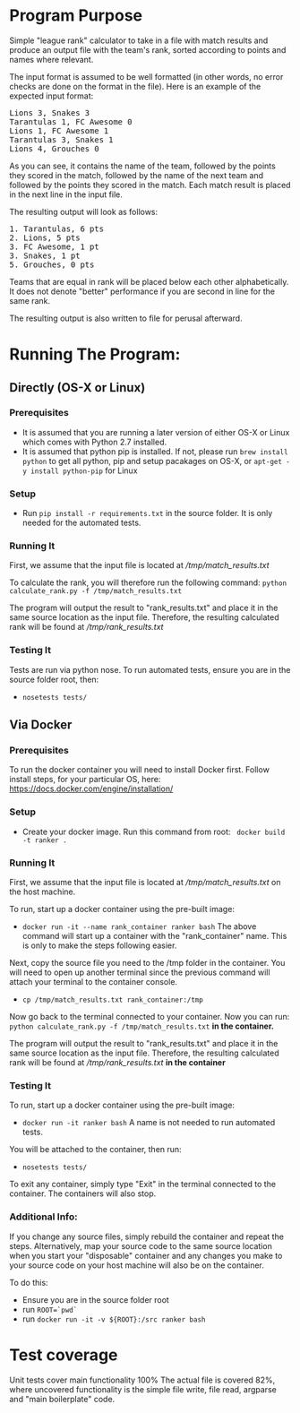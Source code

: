 # Program Purpose
Simple "league rank" calculator to take in a file with match results and produce an output file with the team's rank,
sorted according to points and names where relevant.

The input format is assumed to be well formatted (in other words, no error checks are done on the format in the file). Here is
an example of the expected input format:

<pre>
Lions 3, Snakes 3
Tarantulas 1, FC Awesome 0
Lions 1, FC Awesome 1
Tarantulas 3, Snakes 1
Lions 4, Grouches 0
</pre>

As you can see, it contains the name of the team, followed by the points they scored in the match, followed by the name
of the next team and followed by the points they scored in the match. Each match result is placed in the next line in the
input file.

The resulting output will look as follows:
<pre>
1. Tarantulas, 6 pts
2. Lions, 5 pts
3. FC Awesome, 1 pt
3. Snakes, 1 pt
5. Grouches, 0 pts
</pre>

Teams that are equal in rank will be placed below each other alphabetically. It does not denote "better" performance if you
are second in line for the same rank.

The resulting output is also written to file for perusal afterward.


# Running The Program:

## Directly (OS-X or Linux)
### Prerequisites
- It is assumed that you are running a later version of either OS-X or Linux which comes with Python 2.7 installed.
- It is assumed that python pip is installed. If not, please run ```brew install python``` to get all python, pip and setup
 pacakages on OS-X, or ```apt-get -y install python-pip``` for Linux

### Setup
- Run ``` pip install -r requirements.txt ``` in the source folder. It is only needed for the automated tests.

### Running It
First, we assume that the input file is located at */tmp/match_results.txt*

To calculate the rank, you will therefore run the following command:
```python calculate_rank.py -f /tmp/match_results.txt```

The program will output the result to "rank_results.txt" and place it in the same source location as the input file.
Therefore, the resulting calculated rank will be found at */tmp/rank_results.txt*

### Testing It
Tests are run via python nose.
To run automated tests, ensure you are in the source folder root, then:
- ```nosetests tests/```


## Via Docker
### Prerequisites
To run the docker container you will need to install Docker first. Follow install steps, for your particular OS, here:
https://docs.docker.com/engine/installation/

### Setup
- Create your docker image. Run this command from root:
``` docker build -t ranker .```

### Running It
First, we assume that the input file is located at */tmp/match_results.txt* on the host machine.

To run, start up a docker container using the pre-built image:
- ```docker run -it --name rank_container ranker bash``` 
The above command will start up a container with the "rank_container" name. This is only to make the steps following easier.

Next, copy the source file you need to the /tmp folder in the container. You will need to open up another
terminal since the previous command will attach your terminal to the container console.
- ```cp /tmp/match_results.txt rank_container:/tmp```

Now go back to the terminal connected to your container. Now you can run:
```python calculate_rank.py -f /tmp/match_results.txt``` **in the container.**

The program will output the result to "rank_results.txt" and place it in the same source location as the input file.
Therefore, the resulting calculated rank will be found at */tmp/rank_results.txt* **in the container**

### Testing It
To run, start up a docker container using the pre-built image:
- ```docker run -it ranker bash```
A name is not needed to run automated tests.

You will be attached to the container, then run:
- ```nosetests tests/```

To exit any container, simply type "Exit" in the terminal connected to the container. The containers will also stop.

### Additional Info:
If you change any source files, simply rebuild the container and repeat the steps. Alternatively, map your source code
to the same source location when you start your "disposable" container and any changes you make to your source code on
your host machine will also be on the container.

To do this:
- Ensure you are in the source folder root
- run ```ROOT=`pwd` ```
- run ```docker run -it -v ${ROOT}:/src ranker bash```

# Test coverage
Unit tests cover main functionality 100%
The actual file is covered 82%, where uncovered functionality is the simple file write, file read, argparse and 
"main boilerplate" code.